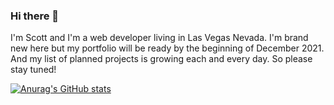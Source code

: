 ### Hi there 👋

I'm Scott and I'm a web developer living in Las Vegas Nevada. I'm brand new here but my portfolio will be ready by the beginning of December 2021. And my list of planned projects is growing each and every day. So please stay tuned!  

[![Anurag's GitHub stats](https://github-readme-stats.vercel.app/api?username=sbrcly)](https://github.com/anuraghazra/github-readme-stats)

